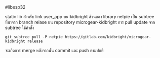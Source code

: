 #libesp32

static lib สำหรับ link user_app บน kidbright
ส่วนของ library netpie เป็น subtree ที่มาจาก branch relase บน repository microgear-kidbright
การ pull update จาก subtree ใช้คำสั่ง

```
git subtree pull -P netpie https://gitlab.com/kidbright/microgear-kidbright release
```

จะเกิดการ merge หลังจากนั้น commit และ push ตามปกติ
